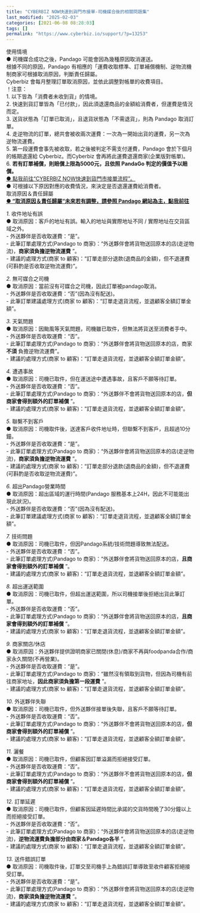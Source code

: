 ```yaml
---
title: "CYBERBIZ NOW快速到貨門市接單-司機媒合後的相關問題集"
last_modified: "2025-02-03"
categories: [2021-06-08 08:28:03]
tags: []
permalink: "https://www.cyberbiz.io/support/?p=13253"
---
```


使用情境  
● 司機媒合成功之後，Pandago 可能會因為幾種原因取消運送。  
根據不同的原因，Pandago 有相應的「運費收取標準、訂單補償機制、逆物流機制商家可根據取消原因，判斷責任歸屬。  
Cyberbiz 會每月整理訂單取消原因，並依此調整對帳單的收費項目。  
！注意：  
1\. 以下皆為「消費者未收到貨」的情境。  
2\. 快速到貨訂單皆為「已付款」，因此須退還商品的金額給消費者，但運費是情況而定。  
3\. 送貨狀態為「訂單已取消」，且退貨狀態為「不需退貨」，則為 Pandago 取消訂單。  
4\. 走逆物流的訂單，總共會被收兩次運費：一次為一開始出貨的運費，另一次為逆物流運費。  
5\. 第一段運費會事先被收取，若之後被判定不需支付運費，Pandago 會於下個月的帳期退還給 Cyberbiz。而Cyberbiz
會再將此運費退還商家(企業版對帳單)。  
6\. **若有訂單補償，則賠償上限為5000元，且依照 PandaGo 判定的價值予以賠償。**  
[● 點我前往“CYBERBIZ NOW快速到貨門市接單流程”。](https://www.cyberbiz.io/support/?p=13744)  
● 可根據以下原因對應的收費情況，來決定是否退還運費給消費者。  
取消原因＆責任歸屬  
**[● “取消原因＆責任歸屬“未來若有調整，請參照 Pandago
網站為主，點我前往](https://vendor.foodpanda.com.tw/pandago)**  

_1._   收件地址有誤  
● 取消原因：客戶的地址有誤。輸入的地址與實際地址不同 / 實際地址在交貨區域之外。  
\- 外送夥伴是否收取運費：“是”。  
\- 此筆訂單處理方式(Pandago to 商家)：“外送夥伴會將貨物送回原本的店(走逆物流)，**商家須負擔逆物流運費** ”。  
\- 建議的處理方式(商家 to 顧客)：“訂單走部分退款(退商品的金額)，但不退運費(可斟酌是否收取逆物流運費)”。  

_2._   無可媒合之司機  
● 取消原因：當前沒有可媒合之司機，因此訂單被pandago取消。  
\- 外送夥伴是否收取運費：“否”(因為沒有配送)。  
\- 此筆訂單建議處理方式(商家 to 顧客)：“訂單走退貨流程，並退顧客全額訂單金額”。  

_3._   天氣問題  
● 取消原因：因颱風等天氣問題，司機雖已取件，但無法將貨送至消費者手中。  
\- 外送夥伴是否收取運費：“否”。  
\- 此筆訂單處理方式(Pandago to 商家)：“外送夥伴會將貨物送回原本的店，商家**不須** 負擔逆物流運費”。  
\- 建議的處理方式(商家 to 顧客)：“訂單走退貨流程，並退顧客全額訂單金額”。  

_4._   遭遇事故  
● 取消原因：司機已取件，但在運送途中遭遇事故，且客戶不願等待訂單。  
\- 外送夥伴是否收取運費：“否”。  
\- 此筆訂單處理方式(Pandago to 商家)：“外送夥伴不會將貨物送回原本的店，**但商家會得到額外的訂單補償** ”。  
\- 建議的處理方式(商家 to 顧客)：“訂單走退貨流程，並退顧客全額訂單金額”。  

_5._   聯繫不到客戶  
● 取消原因：司機取件後，送達客戶收件地址時，但聯繫不到客戶，且超過10分鐘。  
\- 外送夥伴是否收取運費：“是”。  
\- 此筆訂單處理方式(Pandago to 商家)：“外送夥伴會將貨物送回原本的店(走逆物流)，**商家須負擔逆物流運費** ”。  
\- 建議的處理方式(商家 to 顧客)：“訂單走部分退款(退商品的金額)，但不退運費(可斟酌是否收取逆物流運費)”。  

_6._   超出Pandago營業時間  
● 取消原因：超出區域的運行時間(Pandago 服務基本上24H，因此不可能能出現此狀況)。  
\- 外送夥伴是否收取運費：“否”(因為沒有配送)。  
\- 此筆訂單建議處理方式(商家 to 顧客)：“訂單走退貨流程，並退顧客全額訂單金額”。  

_7._   技術問題  
● 取消原因：司機已取件，但因Pandago系統/技術問題導致無法配送。  
\- 外送夥伴是否收取運費：“否”。  
\- 此筆訂單處理方式(Pandago to 商家)：“外送夥伴會將貨物送回原本的店，**且商家會得到額外的訂單補償** ”。  
\- 建議的處理方式(商家 to 顧客)：“訂單走退貨流程，並退顧客全額訂單金額”。  

_8._   超出運送範圍  
● 取消原因：司機已取件，但超出運送範圍，所以司機接單後拒絕出貨此筆訂單。  
\- 外送夥伴是否收取運費：“否”。  
\- 此筆訂單處理方式(Pandago to 商家)：“外送夥伴會將貨物送回原本的店，**且商家會得到額外的訂單補償** ”。  
\- 建議的處理方式(商家 to 顧客)：“訂單走退貨流程，並退顧客全額訂單金額”。  

_9._   商家關店/休店  
● 取消原因：外送夥伴提供證明商家已關閉(休息)/商家不再與foodpanda合作/商家永久關閉(不再營業)。  
\- 外送夥伴是否收取運費：“是”。  
\- 此筆訂單處理方式(Pandago to 商家)：“雖然沒有領取到貨物，但因為司機有前往商家地址，**因此商家須負擔第一段運費** ”。  
\- 建議的處理方式(商家 to 顧客)：“訂單走退貨流程，並退顧客全額訂單金額”。  

_10._   外送夥伴失聯  
● 取消原因：司機已取件，但外送夥伴接單後失聯，且客戶不願等待訂單。  
\- 外送夥伴是否收取運費：“否”。  
\- 此筆訂單處理方式(Pandago to 商家)：“外送夥伴不會將貨物送回原本的店，**但商家會得到額外的訂單補償** ”。  
\- 建議的處理方式(商家 to 顧客)：“訂單走退貨流程，並退顧客全額訂單金額”。  

_11._   灑餐  
● 取消原因：司機已取件，但顧客因訂單溢漏而拒絕接受訂單。  
\- 外送夥伴是否收取運費：“否”。  
\- 此筆訂單處理方式(Pandago to 商家)：“外送夥伴不會將貨物送回原本的店，**但商家會得到額外的訂單補償** ”。  
\- 建議的處理方式(商家 to 顧客)：“訂單走退貨流程，並退顧客全額訂單金額”。  

_12._   訂單延遲  
● 取消原因：司機已取件，但顧客因延遲時間比承諾的交貨時間晚了30分鐘以上而拒絕接受訂單。  
\- 外送夥伴是否收取運費：“否”。  
\- 此筆訂單處理方式(Pandago to 商家)：“外送夥伴會將貨物送回原本的店(走逆物流)，**逆物流運費負擔部分由商家＆Pandago各半** ”。  
\- 建議的處理方式(商家 to 顧客)：“訂單走退貨流程，並退顧客全額訂單金額”。  

_13._   送件錯誤訂單  
● 取消原因：司機取件後，訂單交至司機手上為錯誤訂單導致至收件顧客拒絕接受訂單。  
\- 外送夥伴是否收取運費：“是”。  
\- 此筆訂單處理方式(Pandago to 商家)：“外送夥伴會將貨物送回原本的店(走逆物流)，**商家須負擔逆物流運費** ”。  
\- 建議的處理方式(商家 to 顧客)：“訂單走退貨流程，並退顧客全額訂單金額”。  


